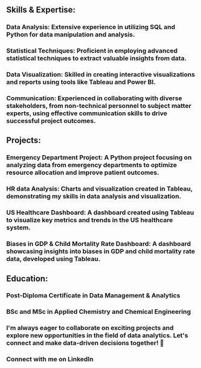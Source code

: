 

## Skills & Expertise:
### Data Analysis: Extensive experience in utilizing SQL and Python for data manipulation and analysis.
### Statistical Techniques: Proficient in employing advanced statistical techniques to extract valuable insights from data.
### Data Visualization: Skilled in creating interactive visualizations and reports using tools like Tableau and Power BI.
### Communication: Experienced in collaborating with diverse stakeholders, from non-technical personnel to subject matter experts, using effective communication skills to drive successful project outcomes.
## Projects:
### Emergency Department Project: A Python project focusing on analyzing data from emergency departments to optimize resource allocation and improve patient outcomes.
### HR data Analysis: Charts and visualization created in Tableau, demonstrating my skills in data analysis and visualization.
### US Healthcare Dashboard: A dashboard created using Tableau to visualize key metrics and trends in the US healthcare system.
### Biases in GDP & Child Mortality Rate Dashboard: A dashboard showcasing insights into biases in GDP and child mortality rate data, developed using Tableau.
## Education:
### Post-Diploma Certificate in Data Management & Analytics
### BSc and MSc in Applied Chemistry and Chemical Engineering
### I'm always eager to collaborate on exciting projects and explore new opportunities in the field of data analytics. Let's connect and make data-driven decisions together! 🚀

### Connect with me on LinkedIn

<!---
Farhanaislam1/Farhanaislam1 is a ✨ special ✨ repository because its `README.md` (this file) appears on your GitHub profile.
You can click the Preview link to take a look at your changes.
--->
